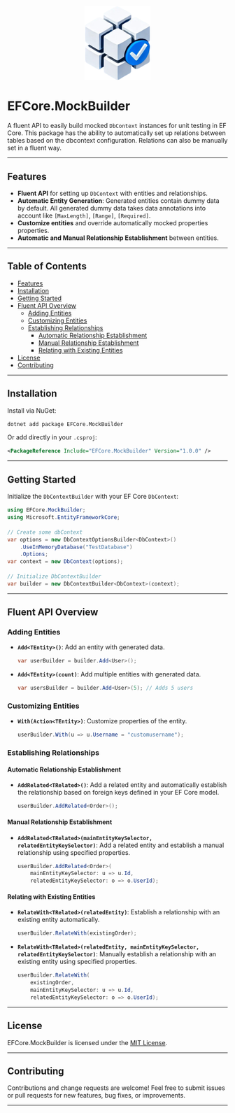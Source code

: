 <p align="center">
  <img src="EFCore.MockBuilder/Assets/icon.png" alt="EFCore.Mockbuilder Icon" width="150" />
</p>

# EFCore.MockBuilder

A fluent API to easily build mocked `DbContext` instances for unit testing in EF Core. This package has the ability to automatically set up relations between tables based on the dbcontext configuration. Relations can also be manually set in a fluent way.

---

## Features

- **Fluent API** for setting up `DbContext` with entities and relationships.
- **Automatic Entity Generation**: Generated entities contain dummy data by default. All generated dummy data takes data annotations into account like `[MaxLength]`, `[Range]`, `[Required]`.
- **Customize entities** and override automatically mocked properties properties.
- **Automatic and Manual Relationship Establishment** between entities.

---

## Table of Contents

- [Features](#features)
- [Installation](#installation)
- [Getting Started](#getting-started)
- [Fluent API Overview](#fluent-api-overview)
  - [Adding Entities](#adding-entities)
  - [Customizing Entities](#customizing-entities)
  - [Establishing Relationships](#establishing-relationships)
    - [Automatic Relationship Establishment](#automatic-relationship-establishment)
    - [Manual Relationship Establishment](#manual-relationship-establishment)
    - [Relating with Existing Entities](#relating-with-existing-entities)
- [License](#license)
- [Contributing](#contributing)

---

## Installation

Install via NuGet:

```bash
dotnet add package EFCore.MockBuilder
```

Or add directly in your `.csproj`:

```xml
<PackageReference Include="EFCore.MockBuilder" Version="1.0.0" />
```

---

## Getting Started

Initialize the `DbContextBuilder` with your EF Core `DbContext`:

```csharp
using EFCore.MockBuilder;
using Microsoft.EntityFrameworkCore;

// Create some dbContext
var options = new DbContextOptionsBuilder<DbContext>()
    .UseInMemoryDatabase("TestDatabase")
    .Options;
var context = new DbContext(options);

// Initialize DbContextBuilder
var builder = new DbContextBuilder<DbContext>(context);
```

---

## Fluent API Overview

### Adding Entities

- **`Add<TEntity>()`**: Add an entity with generated data.

  ```csharp
  var userBuilder = builder.Add<User>();
  ```

- **`Add<TEntity>(count)`**: Add multiple entities with generated data.

  ```csharp
  var usersBuilder = builder.Add<User>(5); // Adds 5 users
  ```

### Customizing Entities

- **`With(Action<TEntity>)`**: Customize properties of the entity.

  ```csharp
  userBuilder.With(u => u.Username = "customusername");
  ```

### Establishing Relationships

#### Automatic Relationship Establishment

- **`AddRelated<TRelated>()`**: Add a related entity and automatically establish the relationship based on foreign keys defined in your EF Core model.

  ```csharp
  userBuilder.AddRelated<Order>();
  ```

#### Manual Relationship Establishment

- **`AddRelated<TRelated>(mainEntityKeySelector, relatedEntityKeySelector)`**: Add a related entity and establish a manual relationship using specified properties.

  ```csharp
  userBuilder.AddRelated<Order>(
      mainEntityKeySelector: u => u.Id,
      relatedEntityKeySelector: o => o.UserId);
  ```

#### Relating with Existing Entities

- **`RelateWith<TRelated>(relatedEntity)`**: Establish a relationship with an existing entity automatically.

  ```csharp
  userBuilder.RelateWith(existingOrder);
  ```

- **`RelateWith<TRelated>(relatedEntity, mainEntityKeySelector, relatedEntityKeySelector)`**: Manually establish a relationship with an existing entity using specified properties.

  ```csharp
  userBuilder.RelateWith(
      existingOrder,
      mainEntityKeySelector: u => u.Id,
      relatedEntityKeySelector: o => o.UserId);
  ```

---

## License

EFCore.MockBuilder is licensed under the [MIT License](LICENSE).

---

## Contributing

Contributions and change requests are welcome! Feel free to submit issues or pull requests for new features, bug fixes, or improvements.

---
